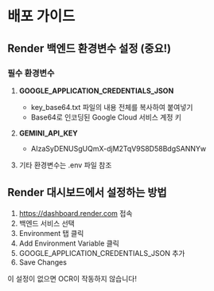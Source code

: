 # 배포 가이드

## Render 백엔드 환경변수 설정 (중요!)

### 필수 환경변수

1. **GOOGLE_APPLICATION_CREDENTIALS_JSON** 
   - key_base64.txt 파일의 내용 전체를 복사하여 붙여넣기
   - Base64로 인코딩된 Google Cloud 서비스 계정 키

2. **GEMINI_API_KEY**
   - AIzaSyDENUSgUQmX-djM2TqV9S8D58BdgSANNYw

3. 기타 환경변수는 .env 파일 참조

## Render 대시보드에서 설정하는 방법

1. https://dashboard.render.com 접속
2. 백엔드 서비스 선택
3. Environment 탭 클릭
4. Add Environment Variable 클릭
5. GOOGLE_APPLICATION_CREDENTIALS_JSON 추가
6. Save Changes

이 설정이 없으면 OCR이 작동하지 않습니다!
